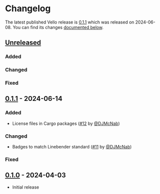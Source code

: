 <!-- Instructions

This changelog follows the patterns described here: <https://keepachangelog.com/en/>.

Subheadings to categorize changes are `added, changed, deprecated, removed, fixed, security`.

-->

# Changelog

The latest published Vello release is [0.1.1](#011---2024-06-14) which was released on 2024-06-08.
You can find its changes [documented below](#010---2024-04-03).

## [Unreleased]

### Added

### Changed

### Fixed

## [0.1.1] - 2024-06-14

### Added

- License files in Cargo packages ([#12] by [@DJMcNab])

### Changed

- Badges to match Linebender standard ([#11] by [@DJMcNab])

### Fixed

## [0.1.0] - 2024-04-03

- Initial release

[@DJMcNab]: https://github.com/DJMcNab

[#11]: https://github.com/linebender/android_trace/pull/11
[#12]: https://github.com/linebender/android_trace/pull/12

[Unreleased]: https://github.com/linebender/vello/compare/v0.1.1...HEAD
[0.1.1]: https://github.com/linebender/vello/compare/v0.1.0...v0.1.1
[0.1.0]: https://github.com/linebender/vello/releases/tag/v0.1.0

